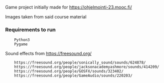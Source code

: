 Game project initially made for https://ohjelmointi-23.mooc.fi/

Images taken from said course material

### Requirements to run

        Python3
        Pygame

Sound effects from https://freesound.org/

        https://freesound.org/people/sonically_sound/sounds/624878/
        https://freesound.org/people/jacksonacademyashmore/sounds/414209/
        https://freesound.org/people/GOSFX/sounds/323402/
        https://freesound.org/people/GameAudio/sounds/220203/
